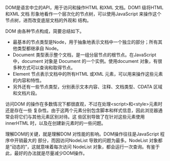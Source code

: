 DOM是语言中立的API，用于访问和操作HTML 和XML 文档。DOM1 级将HTML 和XML 文档
形象地看作一个层次化的节点树，可以使用JavaScript 来操作这个节点树，进而改变底层文档的外观和
结构。

DOM 由各种节点构成，简要总结如下。
- 最基本的节点类型是Node，用于抽象地表示文档中一个独立的部分；所有其他类型都继承自
Node。
- Document 类型表示整个文档，是一组分层节点的根节点。在JavaScript 中，document 对象是
Document 的一个实例。使用document 对象，有很多种方式可以查询和取得节点。
- Element 节点表示文档中的所有HTML 或XML 元素，可以用来操作这些元素的内容和特性。
- 另外还有一些节点类型，分别表示文本内容、注释、文档类型、CDATA 区域和文档片段。

访问DOM 的操作在多数情况下都很直观，不过在处理\<script>和\<style>元素时还是存在一些
复杂性。由于这两个元素分别包含脚本和样式信息，因此浏览器通常会将它们与其他元素区别对待。这
些区别导致了在针对这些元素使用innerHTML 时，以及在创建新元素时的一些问题。

理解DOM的关键，就是理解DOM 对性能的影响。DOM操作往往是JavaScript 程序中开销最大的
部分，而因访问NodeList 导致的问题为最多。NodeList 对象都是“动态的”，这就意味着每次访问
NodeList 对象，都会运行一次查询。有鉴于此，最好的办法就是尽量减少DOM操作。